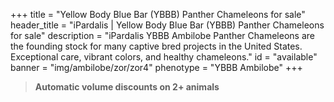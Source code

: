 +++
title = "Yellow Body Blue Bar (YBBB) Panther Chameleons for sale"
header_title = "iPardalis | Yellow Body Blue Bar (YBBB) Panther Chameleons for sale"
description = "iPardalis YBBB Ambilobe Panther Chameleons are the founding stock for many captive bred projects in the United States. Exceptional care, vibrant colors, and healthy chameleons."
id = "available"
banner = "img/ambilobe/zor/zor4"
phenotype = "YBBB Ambilobe"
+++

> **Automatic volume discounts on 2+ animals**


